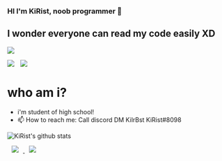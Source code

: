 ### HI I'm KiRist, noob programmer 👋

## I wonder everyone can read my code easily XD

<a href="https://hits.seeyoufarm.com"><img src="https://hits.seeyoufarm.com/api/count/incr/badge.svg?url=https%3A%2F%2Fgithub.com%2FKiRist-code&count_bg=%2379C83D&title_bg=%23555555&icon=adguard.svg&icon_color=%23E7E7E7&title=hits&edge_flat=false"/></a>

<div>
    <a href="https://hits.seeyoufarm.com"><img src="https://hits.seeyoufarm.com/api/count/incr/badge.svg?url=https%3A%2F%2Fgithub.com%2FKiRist-code&count_bg=%2379C83D&title_bg=%23555555&icon=adguard.svg&icon_color=%23E7E7E7&title=hits&edge_flat=false"/></a>
    <img 
        src="https://img.shields.io/github/followers/KiRist-code?label=KiRist%20Followers&style=social"
        style="height : auto; margin-left : 10px; margin-right : 10px;"/>
</div>

# who am i?
 - i'm student of high school!
 - 📫 How to reach me: Call discord DM KilrBst KiRist#8098
 
![KiRist's github stats](https://github-readme-stats.vercel.app/api?username=KiRist-code&show_icons=true)

<a href="https://discord.com/">
    <img 
        src="http://img.shields.io/badge/-Discord-blue?style=flat&logo=Discord&link=https://discord.com/"
        style="height : auto; margin-left : 10px; margin-right : 10px;"/>
</a>
<a href="https://www.notion.so/kiristhome/KiRist-s-Home-d8afdcc42ca84f5dbbc5a810cd59b074">
    <img 
        src="http://img.shields.io/badge/-KiRist%20Notion-655ced?style=flat&logo=Notion&link=https://www.notion.so/kiristhome/KiRist-s-Home-d8afdcc42ca84f5dbbc5a810cd59b074"
        style="height : auto; margin-left : 10px; margin-right : 10px;"/>
</a>
